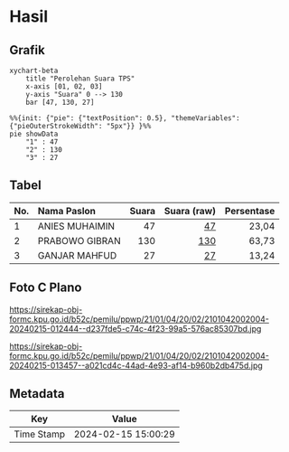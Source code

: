 # Hasil

## Grafik

```mermaid
xychart-beta
    title "Perolehan Suara TPS"
    x-axis [01, 02, 03]
    y-axis "Suara" 0 --> 130
    bar [47, 130, 27]
```

```mermaid
%%{init: {"pie": {"textPosition": 0.5}, "themeVariables": {"pieOuterStrokeWidth": "5px"}} }%%
pie showData
    "1" : 47
    "2" : 130
    "3" : 27
```

## Tabel

| No. | Nama Paslon    | Suara | Suara (raw) | Persentase |
|:--- |:-------------- | -----:| -----------:| ----------:|
| 1   | ANIES MUHAIMIN | 47    | [47][p-1]   | 23,04      |
| 2   | PRABOWO GIBRAN | 130   | [130][p-2]  | 63,73      |
| 3   | GANJAR MAHFUD  | 27    | [27][p-3]   | 13,24      |


[p-1]: https://github.com/gigit-pemilu/pemilu-2024-21-kepulauan-riau/blob/main/pilpres/hitung-suara/sub/21-kepulauan-riau/sub/01-bintan/sub/04-gunung-kijang/sub/2002-malang-rapat/sub/004-tps/sub/paslon-1.txt
[p-2]: https://github.com/gigit-pemilu/pemilu-2024-21-kepulauan-riau/blob/main/pilpres/hitung-suara/sub/21-kepulauan-riau/sub/01-bintan/sub/04-gunung-kijang/sub/2002-malang-rapat/sub/004-tps/sub/paslon-2.txt
[p-3]: https://github.com/gigit-pemilu/pemilu-2024-21-kepulauan-riau/blob/main/pilpres/hitung-suara/sub/21-kepulauan-riau/sub/01-bintan/sub/04-gunung-kijang/sub/2002-malang-rapat/sub/004-tps/sub/paslon-3.txt

## Foto C Plano

https://sirekap-obj-formc.kpu.go.id/b52c/pemilu/ppwp/21/01/04/20/02/2101042002004-20240215-012444--d237fde5-c74c-4f23-99a5-576ac85307bd.jpg

https://sirekap-obj-formc.kpu.go.id/b52c/pemilu/ppwp/21/01/04/20/02/2101042002004-20240215-013457--a021cd4c-44ad-4e93-af14-b960b2db475d.jpg


## Metadata

| Key        | Value               |
| ---------- | ------------------- |
| Time Stamp | 2024-02-15 15:00:29 |



